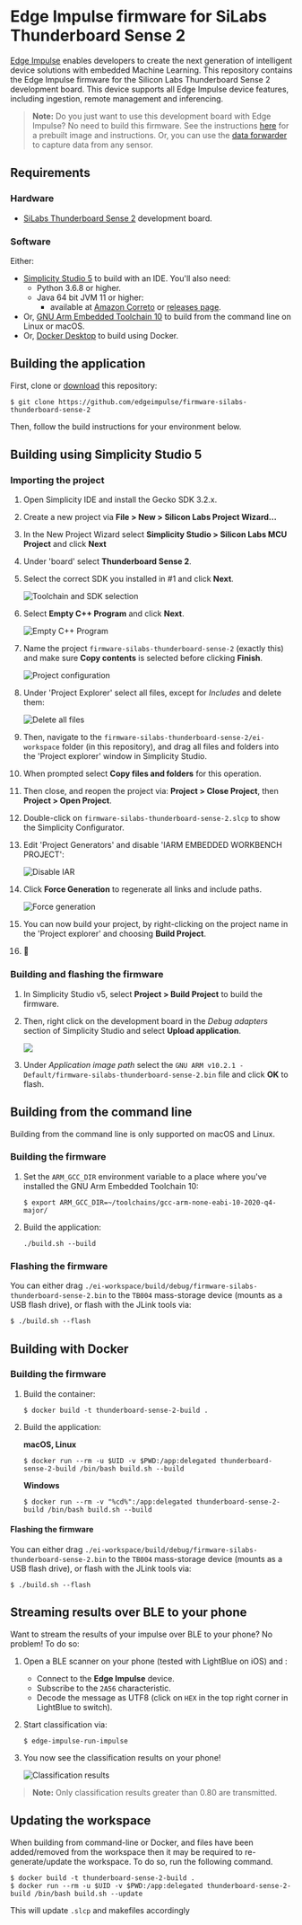 # Edge Impulse firmware for SiLabs Thunderboard Sense 2

[Edge Impulse](https://www.edgeimpulse.com) enables developers to create the next generation of intelligent device solutions with embedded Machine Learning. This repository contains the Edge Impulse firmware for the Silicon Labs Thunderboard Sense 2 development board. This device supports all Edge Impulse device features, including ingestion, remote management and inferencing.

> **Note:** Do you just want to use this development board with Edge Impulse? No need to build this firmware. See the instructions [here](https://docs.edgeimpulse.com/docs/silabs-thunderboard-sense-2) for a prebuilt image and instructions. Or, you can use the [data forwarder](https://docs.edgeimpulse.com/docs/cli-data-forwarder) to capture data from any sensor.

## Requirements

### Hardware

* [SiLabs Thunderboard Sense 2](https://www.silabs.com/development-tools/thunderboard/thunderboard-sense-two-kit) development board.

### Software

Either:

* [Simplicity Studio 5](https://www.silabs.com/developers/simplicity-studio) to build with an IDE. You'll also need:
    * Python 3.6.8 or higher.
    * Java 64 bit JVM 11 or higher:
        - available at [Amazon Correto](https://docs.aws.amazon.com/corretto/latest/corretto-11-ug/downloads-list.html) or [releases page](https://github.com/corretto/corretto-11/releases).
* Or, [GNU Arm Embedded Toolchain 10](https://developer.arm.com/tools-and-software/open-source-software/developer-tools/gnu-toolchain/gnu-rm/downloads) to build from the command line on Linux or macOS.
* Or, [Docker Desktop](https://www.docker.com/products/docker-desktop) to build using Docker.

## Building the application

First, clone or [download](https://github.com/edgeimpulse/firmware-silabs-thunderboard-sense-2/archive/refs/heads/master.zip) this repository:

```
$ git clone https://github.com/edgeimpulse/firmware-silabs-thunderboard-sense-2
```

Then, follow the build instructions for your environment below.

## Building using Simplicity Studio 5

### Importing the project

1.  Open Simplicity IDE and install the Gecko SDK 3.2.x.
1.  Create a new project via **File > New > Silicon Labs Project Wizard...**
1.  In the New Project Wizard select **Simplicity Studio > Silicon Labs MCU Project** and click **Next**
1.  Under 'board' select **Thunderboard Sense 2**.
1.  Select the correct SDK you installed in #1 and click **Next**.

    ![Toolchain and SDK selection](images/target-sdk-toolchain-selection.png)

1.  Select **Empty C++ Program** and click **Next**.

    ![Empty C++ Program](images/example-project-selection.png)

1.  Name the project `firmware-silabs-thunderboard-sense-2` (exactly this) and make sure **Copy contents** is selected before clicking **Finish**.

    ![Project configuration](images/project-configuration.png)

1. Under 'Project Explorer' select all files, except for *Includes* and delete them:

    ![Delete all files](images/delete-files.png)

1. Then, navigate to the `firmware-silabs-thunderboard-sense-2/ei-workspace` folder (in this repository), and drag all files and folders into the 'Project explorer' window in Simplicity Studio.
1. When prompted select **Copy files and folders** for this operation.
1. Then close, and reopen the project via: **Project > Close Project**, then **Project > Open Project**.
1. Double-click on `firmware-silabs-thunderboard-sense-2.slcp` to show the Simplicity Configurator.
1. Edit 'Project Generators' and disable 'IARM EMBEDDED WORKBENCH PROJECT':

    ![Disable IAR](images/no-iar.png)

1. Click **Force Generation** to regenerate all links and include paths.

    ![Force generation](images/project-details.png)

1. You can now build your project, by right-clicking on the project name in the 'Project explorer' and choosing **Build Project**.
1. 🚀

### Building and flashing the firmware

1. In Simplicity Studio v5, select **Project > Build Project** to build the firmware.
1. Then, right click on the development board in the *Debug adapters* section of Simplicity Studio and select **Upload application**.

    ![](images/upload_application.png)

1. Under *Application image path* select the `GNU ARM v10.2.1 - Default/firmware-silabs-thunderboard-sense-2.bin` file and click **OK** to flash.

## Building from the command line

Building from the command line is only supported on macOS and Linux.

### Building the firmware

1. Set the `ARM_GCC_DIR` environment variable to a place where you've installed the GNU Arm Embedded Toolchain 10:

    ```
    $ export ARM_GCC_DIR=~/toolchains/gcc-arm-none-eabi-10-2020-q4-major/
    ```

1. Build the application:

    ```
    ./build.sh --build
    ```

### Flashing the firmware

You can either drag `./ei-workspace/build/debug/firmware-silabs-thunderboard-sense-2.bin` to the `TB004` mass-storage device (mounts as a USB flash drive), or flash with the JLink tools via:

```
$ ./build.sh --flash
```

## Building with Docker

### Building the firmware

1. Build the container:

    ```
    $ docker build -t thunderboard-sense-2-build .
    ```

1. Build the application:

    **macOS, Linux**

    ```
    $ docker run --rm -u $UID -v $PWD:/app:delegated thunderboard-sense-2-build /bin/bash build.sh --build
    ```

    **Windows**

    ```
    $ docker run --rm -v "%cd%":/app:delegated thunderboard-sense-2-build /bin/bash build.sh --build
    ```

#### Flashing the firmware

You can either drag `./ei-workspace/build/debug/firmware-silabs-thunderboard-sense-2.bin` to the `TB004` mass-storage device (mounts as a USB flash drive), or flash with the JLink tools via:

```
$ ./build.sh --flash
```

## Streaming results over BLE to your phone

Want to stream the results of your impulse over BLE to your phone? No problem! To do so:

1. Open a BLE scanner on your phone (tested with LightBlue on iOS) and :
    * Connect to the **Edge Impulse** device.
    * Subscribe to the `2A56` characteristic.
    * Decode the message as UTF8 (click on `HEX` in the top right corner in LightBlue to switch).
1. Start classification via:

    ```
    $ edge-impulse-run-impulse
    ```

1. You now see the classification results on your phone!

    ![Classification results](images/IMG_3F7D69D91929-1.jpeg)

> **Note:** Only classification results greater than 0.80 are transmitted.

## Updating the workspace

When building from command-line or Docker, and files have been added/removed from the workspace then it may be required to re-generate/update the workspace.
To do so, run the following command.

```
$ docker build -t thunderboard-sense-2-build .
$ docker run --rm -u $UID -v $PWD:/app:delegated thunderboard-sense-2-build /bin/bash build.sh --update
```

This will update `.slcp` and makefiles accordingly

